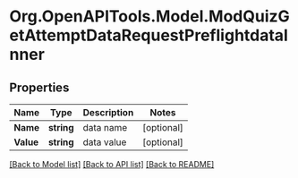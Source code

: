 # Org.OpenAPITools.Model.ModQuizGetAttemptDataRequestPreflightdataInner

## Properties

Name | Type | Description | Notes
------------ | ------------- | ------------- | -------------
**Name** | **string** | data name | [optional] 
**Value** | **string** | data value | [optional] 

[[Back to Model list]](../README.md#documentation-for-models) [[Back to API list]](../README.md#documentation-for-api-endpoints) [[Back to README]](../README.md)

